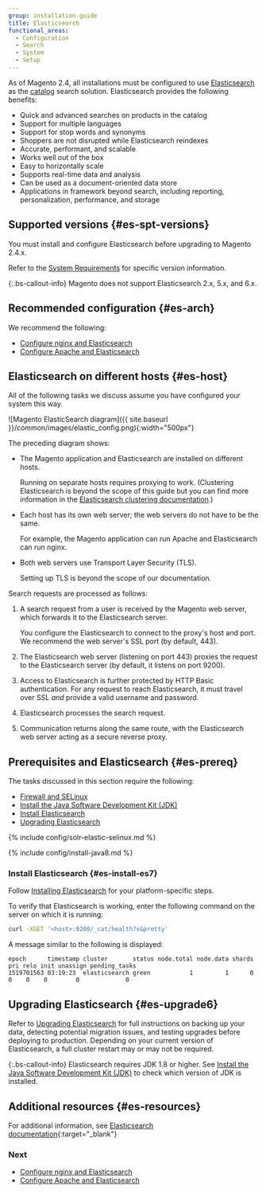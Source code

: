 ```yaml
---
group: installation-guide
title: Elasticsearch
functional_areas:
  - Configuration
  - Search
  - System
  - Setup
---
```


As of Magento 2.4, all installations must be configured to use [Elasticsearch][] as the [catalog](https://glossary.magento.com/catalog) search solution. Elasticsearch provides the following benefits:

*  Quick and advanced searches on products in the catalog
*  Support for multiple languages
*  Support for stop words and synonyms
*  Shoppers are not disrupted while Elasticsearch reindexes
*  Accurate, performant, and scalable
*  Works well out of the box
*  Easy to horizontally scale
*  Supports real-time data and analysis
*  Can be used as a document-oriented data store
*  Applications in framework beyond search, including reporting, personalization, performance, and storage

## Supported versions {#es-spt-versions}

You must install and configure Elasticsearch before upgrading to Magento 2.4.x.

Refer to the [System Requirements][] for specific version information.

{:.bs-callout-info}
Magento does not support Elasticsearch 2.x, 5.x, and 6.x.

## Recommended configuration {#es-arch}

We recommend the following:

*  [Configure nginx and Elasticsearch][]
*  [Configure Apache and Elasticsearch][]

## Elasticsearch on different hosts {#es-host}

All of the following tasks we discuss assume you have configured your system this way.

![Magento ElasticSearch diagram]({{ site.baseurl }}/common/images/elastic_config.png){:width="500px"}

The preceding diagram shows:

*  The Magento application and Elasticsearch are installed on different hosts.

   Running on separate hosts requires proxying to work. (Clustering Elasticsearch is beyond the scope of this guide but you can find more information in the [Elasticsearch clustering documentation][].)

*  Each host has its own web server; the web servers do not have to be the same.

   For example, the Magento application can run Apache and Elasticsearch can run nginx.

*  Both web servers use Transport Layer Security (TLS).

   Setting up TLS is beyond the scope of our documentation.

Search requests are processed as follows:

1. A search request from a user is received by the Magento web server, which forwards it to the Elasticsearch server.

   You configure the Elasticsearch to connect to the proxy's host and port. We recommend the web server's SSL port (by default, 443).

1. The Elasticsearch web server (listening on port 443) proxies the request to the Elasticsearch server (by default, it listens on port 9200).

1. Access to Elasticsearch is further protected by HTTP Basic authentication. For any request to reach Elasticsearch, it must travel over SSL *and* provide a valid username and password.

1. Elasticsearch processes the search request.

1. Communication returns along the same route, with the Elasticsearch web server acting as a secure reverse proxy.

## Prerequisites and Elasticsearch {#es-prereq}

The tasks discussed in this section require the following:

*  [Firewall and SELinux](#firewall-selinux)
*  [Install the Java Software Development Kit (JDK)](#prereq-java)
*  [Install Elasticsearch](#es-install-es7)
*  [Upgrading Elasticsearch](#es-upgrade6)

{% include config/solr-elastic-selinux.md %}

{% include config/install-java8.md %}

### Install Elasticsearch  {#es-install-es7}

Follow [Installing Elasticsearch][] for your platform-specific steps.

To verify that Elasticsearch is working, enter the following command on the server on which it is running:

```bash
curl -XGET '<host>:9200/_cat/health?v&pretty'
```

A message similar to the following is displayed:

```terminal
epoch      timestamp cluster       status node.total node.data shards pri relo init unassign pending_tasks
1519701563 03:19:23  elasticsearch green           1         1      0   0    0    0        0             0
```

## Upgrading Elasticsearch {#es-upgrade6}

Refer to [Upgrading Elasticsearch][] for full instructions on backing up your data, detecting potential migration issues, and testing upgrades before deploying to production. Depending on your current version of Elasticsearch, a full cluster restart may or may not be required.

{:.bs-callout-info}
Elasticsearch requires JDK 1.8 or higher. See [Install the Java Software Development Kit (JDK)](#prereq-java) to check which version of JDK is installed.

## Additional resources {#es-resources}

For additional information, see [Elasticsearch documentation][]{:target="_blank"}

### Next

*  [Configure nginx and Elasticsearch][]
*  [Configure Apache and Elasticsearch][]

<!-- Link Definitions -->
[Configure nginx and Elasticsearch]: {{page.baseurl}}/install-gde/prereq/es-config-nginx.html
[Configure Apache and Elasticsearch]: {{page.baseurl}}/install-gde/prereq/es-config-apache.html
[Configure Elasticsearch stopwords]: {{page.baseurl}}/config-guide/elasticsearch/es-config-stopwords.html
[Elasticsearch]: https://www.elastic.co
[Elasticsearch clustering documentation]: https://www.elastic.co/guide/en/elasticsearch/guide/current/distributed-cluster.html
[Elasticsearch Ubuntu documentation]: https://www.elastic.co/guide/en/elasticsearch/reference/current/deb.html
[Configuring Elasticsearch]: https://www.elastic.co/guide/en/elasticsearch/reference/current/settings.html
[Upgrading Elasticsearch]: https://www.elastic.co/guide/en/elasticsearch/reference/current/setup-upgrade.html
[Full cluster restart upgrade]: https://www.elastic.co/guide/en/elasticsearch/reference/current/restart-upgrade.html
[Elasticsearch documentation]: https://www.elastic.co/guide/en/elasticsearch/reference/current/index.html
[Installing Elasticsearch]: https://www.elastic.co/guide/en/elasticsearch/reference/current/install-elasticsearch.html
[System Requirements]: {{page.baseurl}}/install-gde/system-requirements.html

